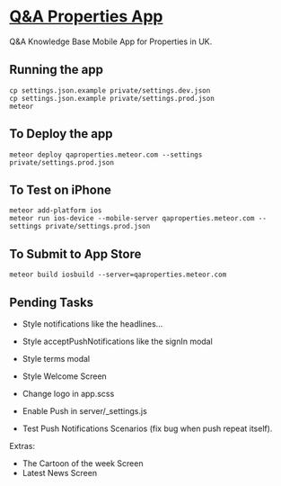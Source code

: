 # [Q&A Properties App](http://qaproperties.meteor.com/)

Q&A Knowledge Base Mobile App for Properties in UK.

## Running the app

```
cp settings.json.example private/settings.dev.json
cp settings.json.example private/settings.prod.json
meteor
```

## To Deploy the app

```
meteor deploy qaproperties.meteor.com --settings private/settings.prod.json
```

## To Test on iPhone

```
meteor add-platform ios
meteor run ios-device --mobile-server qaproperties.meteor.com --settings private/settings.prod.json
```

## To Submit to App Store

```
meteor build iosbuild --server=qaproperties.meteor.com
```

## Pending Tasks

- Style notifications like the headlines...
- Style acceptPushNotifications like the signIn modal
- Style terms modal
- Style Welcome Screen


- Change logo in app.scss
- Enable Push in server/_settings.js
- Test Push Notifications Scenarios (fix bug when push repeat itself).

Extras:

- The Cartoon of the week Screen
- Latest News Screen




